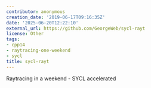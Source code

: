 ```yaml
---
contributor: anonymous
creation_date: '2019-06-17T09:16:35Z'
date: '2025-06-20T12:22:10'
external_url: https://github.com/GeorgeWeb/sycl-rayt
license: Other
tags:
- cpp14
- raytracing-one-weekend
- sycl
title: sycl-rayt
---
```


Raytracing in a weekend - SYCL accelerated
